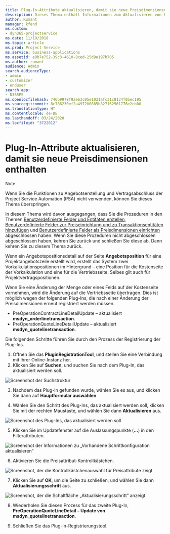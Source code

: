 ```yaml
---
title: Plug-In-Attribute aktualisieren, damit sie neue Preisdimensionen enthalten
description: Dieses Thema enthält Informationen zum Aktualisieren von Plug-In-Attributen für Preisdimensionen.
author: Rumant
manager: kfend
ms.custom:
- dyn365-projectservice
ms.date: 11/19/2018
ms.topic: article
ms.prod: Project Service
ms.service: business-applications
ms.assetid: e9b7e752-39c3-4610-8ced-25d9e197b705
ms.author: rumant
audience: Admin
search.audienceType:
- admin
- customizer
- enduser
search.app:
- D365PS
ms.openlocfilehash: 746b9978f9ae63c05e1031afc31c8134f05ec195
ms.sourcegitcommit: 8c786230ef2a497280885b827162561776e2eb00
ms.translationtype: HT
ms.contentlocale: de-DE
ms.lasthandoff: 03/24/2020
ms.locfileid: "3722012"
---
```

# <a name="update-plug-in-attributes-to-include-new-pricing-dimensions"></a>Plug-In-Attribute aktualisieren, damit sie neue Preisdimensionen enthalten

> [!NOTE]
> Wenn Sie die Funktionen zu Angebotserstellung und Vertragsabschluss der Project Service Automation (PSA) nicht verwenden, können Sie dieses Thema überspringen.

In diesem Thema wird davon ausgegangen, dass Sie die Prozeduren in den Themen [Benutzerdefinierte Felder und Entitäten erstellen](create-custom-fields-entities.md), [Benutzerdefinierte Felder zur Preiseinrichtung und zu Transaktionsentitäten hinzufügen](field-references.md) und [Benutzerdefinierte Felder als Preisdimensionen einrichten](set-up-pricing-dimensions.md) abgeschlossen haben. Wenn Sie diese Prozeduren nicht abgeschlossen abgeschlossen haben, kehren Sie zurück und schließen Sie diese ab. Dann kehren Sie zu diesem Thema zurück.

Wenn ein Angebotspositionsdetail auf der Seite **Angebotsposition** für eine Projektangebotszeile erstellt wird, erstellt das System zwei Vorkalkulationspositionen im Hintergrund – eine Position für die Kostenseite der Vorkalkulation und eine für die Vertriebsseite. Selbes gilt auch für Projektvertragspositionen.

Wenn Sie eine Änderung der Menge oder eines Felds auf der Kostenseite vornehmen, wird die Änderung auf die Vertriebsseite übertragen. Dies ist möglich wegen der folgenden Plug-Ins, die nach einer Änderung der Preisdimensionen erneut registriert werden müssen.

- PreOperationContractLineDetailUpdate – aktualisiert **msdyn_orderlinetransaction**.
- PreOperationQuoteLineDetailUpdate – aktualisiert **msdyn_quotelinetransaction**.

Die folgenden Schritte führen Sie durch den Prozess der Registrierung der Plug-Ins.

1. Öffnen Sie das **PluginRegistrationTool**, und stellen Sie eine Verbindung mit Ihrer Online-Instanz her.
2. Klicken Sie auf **Suchen**, und suchen Sie nach dem Plug-In, das aktualisiert werden soll.

 ![Screenshot der Suchstruktur](media/PRT-1.png)

3. Nachdem das Plug-In gefunden wurde, wählen Sie es aus, und klicken Sie dann auf **Hauptformular auswählen**.

4. Wählen Sie den Schritt des Plug-Ins, das aktualisiert werden soll, klicken Sie mit der rechten Maustaste, und wählen Sie dann **Aktualisieren** aus.

 ![Screenshot des Plug-Ins, das aktualisiert werden soll](media/PRT-2.png)
 
5. Klicken Sie im Updatefenster auf die Auslassungspunkte (**...**) in den Filterattributen.

 ![Screenshot der Informationen zu „Vorhandene Schrittkonfiguration aktualisieren”](media/PRT-3.png)
 
6. Aktivieren Sie die Preisattribut-Kontrollkästchen.

 ![Screenshot, der die Kontrollkästchenauswahl für Preisattribute zeigt](media/PRT-4.png)

7. Klicken Sie auf **OK**, um die Seite zu schließen, und wählen Sie dann **Aktualisierungsschritt** aus.

 ![Screenshot, der die Schaltfläche „Aktualisierungsschritt” anzeigt](media/PRT-5.png)
 
8. Wiederholen Sie diesen Prozess für das zweite Plug-In, **PreOperationQuoteLineDetail – Update von msdyn_quotelinetransaction**.

9. Schließen Sie das Plug-in-Registrierungstool.

